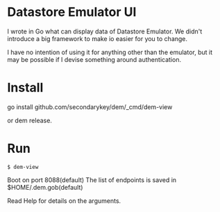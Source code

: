 # Datastore Emulator UI

I wrote in Go what can display data of Datastore Emulator.
We didn't introduce a big framework to make io easier for you to change.

I have no intention of using it for anything other than the emulator, but it may be possible if I devise something around authentication.

# Install

go install github.com/secondarykey/dem/_cmd/dem-view

or dem release.

# Run

```
$ dem-view
```

Boot on port 8088(default)
The list of endpoints is saved in $HOME/.dem.gob(default)

Read Help for details on the arguments.


